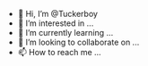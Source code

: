 - 👋 Hi, I’m @Tuckerboy
- 👀 I’m interested in ...
- 🌱 I’m currently learning ...
- 💞️ I’m looking to collaborate on ...
- 📫 How to reach me ...

<!---
Tuckerboy/Tuckerboy is a ✨ special ✨ repository because its `README.md` (this file) appears on your GitHub profile.
You can click the Preview link to take a look at your changes.
--->
